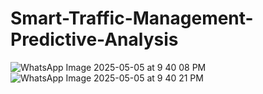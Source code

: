 # Smart-Traffic-Management-Predictive-Analysis
![WhatsApp Image 2025-05-05 at 9 40 08 PM](https://github.com/user-attachments/assets/470f9df3-f484-4ab2-9656-b4da19adfd3d)
![WhatsApp Image 2025-05-05 at 9 40 21 PM](https://github.com/user-attachments/assets/98d6ac51-d809-4c10-b978-183f5f0153ec)
